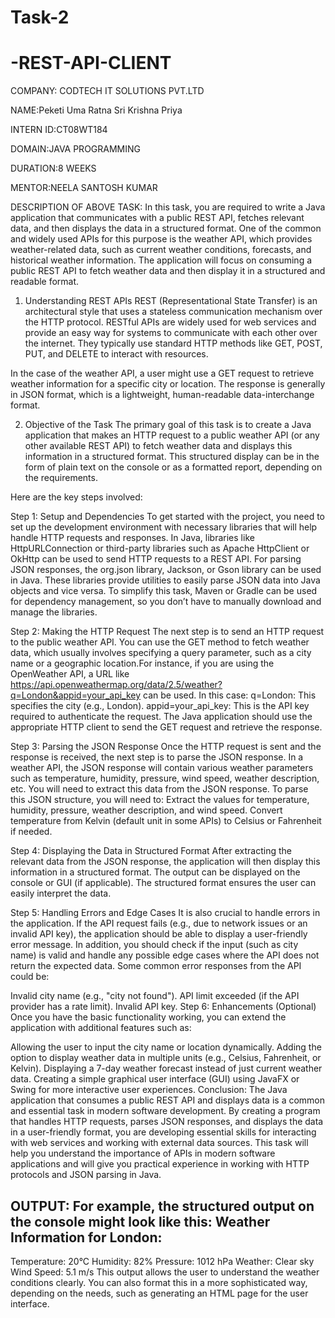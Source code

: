 
# Task-2
# -REST-API-CLIENT
COMPANY: CODTECH IT SOLUTIONS PVT.LTD  

NAME:Peketi Uma Ratna Sri Krishna Priya

INTERN ID:CT08WT184

DOMAIN:JAVA PROGRAMMING

DURATION:8 WEEKS

MENTOR:NEELA SANTOSH KUMAR

DESCRIPTION OF ABOVE TASK:
In this task, you are required to write a Java application that communicates with a public REST API, fetches relevant data, and then displays the data in a structured format. One of the common and widely used APIs for this purpose is the weather API, which provides weather-related data, such as current weather conditions, forecasts, and historical weather information. The application will focus on consuming a public REST API to fetch weather data and then display it in a structured and readable format.

1. Understanding REST APIs
REST (Representational State Transfer) is an architectural style that uses a stateless communication mechanism over the HTTP protocol. RESTful APIs are widely used for web services and provide an easy way for systems to communicate with each other over the internet. They typically use standard HTTP methods like GET, POST, PUT, and DELETE to interact with resources.

In the case of the weather API, a user might use a GET request to retrieve weather information for a specific city or location. The response is generally in JSON format, which is a lightweight, human-readable data-interchange format.

2. Objective of the Task
The primary goal of this task is to create a Java application that makes an HTTP request to a public weather API (or any other available REST API) to fetch weather data and displays this information in a structured format. This structured display can be in the form of plain text on the console or as a formatted report, depending on the requirements.

Here are the key steps involved:

Step 1: Setup and Dependencies
To get started with the project, you need to set up the development environment with necessary libraries that will help handle HTTP requests and responses. In Java, libraries like HttpURLConnection or third-party libraries such as Apache HttpClient or OkHttp can be used to send HTTP requests to a REST API.
For parsing JSON responses, the org.json library, Jackson, or Gson library can be used in Java. These libraries provide utilities to easily parse JSON data into Java objects and vice versa.
To simplify this task, Maven or Gradle can be used for dependency management, so you don’t have to manually download and manage the libraries.

Step 2: Making the HTTP Request
The next step is to send an HTTP request to the public weather API. You can use the GET method to fetch weather data, which usually involves specifying a query parameter, such as a city name or a geographic location.For instance, if you are using the OpenWeather API, a URL like https://api.openweathermap.org/data/2.5/weather?q=London&appid=your_api_key can be used. In this case:
q=London: This specifies the city (e.g., London).
appid=your_api_key: This is the API key required to authenticate the request.
The Java application should use the appropriate HTTP client to send the GET request and retrieve the response.

Step 3: Parsing the JSON Response
Once the HTTP request is sent and the response is received, the next step is to parse the JSON response. In a weather API, the JSON response will contain various weather parameters such as temperature, humidity, pressure, wind speed, weather description, etc. You will need to extract this data from the JSON response.
To parse this JSON structure, you will need to:
Extract the values for temperature, humidity, pressure, weather description, and wind speed.
Convert temperature from Kelvin (default unit in some APIs) to Celsius or Fahrenheit if needed.

Step 4: Displaying the Data in Structured Format
After extracting the relevant data from the JSON response, the application will then display this information in a structured format. The output can be displayed on the console or GUI (if applicable). The structured format ensures the user can easily interpret the data.

Step 5: Handling Errors and Edge Cases
It is also crucial to handle errors in the application. If the API request fails (e.g., due to network issues or an invalid API key), the application should be able to display a user-friendly error message. In addition, you should check if the input (such as city name) is valid and handle any possible edge cases where the API does not return the expected data.
Some common error responses from the API could be:

Invalid city name (e.g., "city not found").
API limit exceeded (if the API provider has a rate limit).
Invalid API key.
Step 6: Enhancements (Optional)
Once you have the basic functionality working, you can extend the application with additional features such as:

Allowing the user to input the city name or location dynamically.
Adding the option to display weather data in multiple units (e.g., Celsius, Fahrenheit, or Kelvin).
Displaying a 7-day weather forecast instead of just current weather data.
Creating a simple graphical user interface (GUI) using JavaFX or Swing for more interactive user experiences.
Conclusion:
The Java application that consumes a public REST API and displays data is a common and essential task in modern software development. By creating a program that handles HTTP requests, parses JSON responses, and displays the data in a user-friendly format, you are developing essential skills for interacting with web services and working with external data sources. This task will help you understand the importance of APIs in modern software applications and will give you practical experience in working with HTTP protocols and JSON parsing in Java.

OUTPUT:
For example, the structured output on the console might look like this:
Weather Information for London:
--------------------------------
Temperature: 20°C
Humidity: 82%
Pressure: 1012 hPa
Weather: Clear sky
Wind Speed: 5.1 m/s
This output allows the user to understand the weather conditions clearly. You can also format this in a more sophisticated way, depending on the needs, such as generating an HTML page for the user interface.

